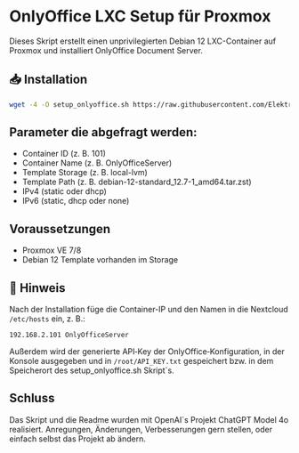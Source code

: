 # OnlyOffice LXC Setup für Proxmox

Dieses Skript erstellt einen unprivilegierten Debian 12 LXC-Container auf Proxmox und installiert OnlyOffice Document Server.

## 📥 Installation

```bash
wget -4 -O setup_onlyoffice.sh https://raw.githubusercontent.com/Elektrofussel/onlyoffice-setup/main/setup_onlyoffice.sh && chmod +x setup_onlyoffice.sh && ./setup_onlyoffice.sh
```

## Parameter die abgefragt werden:

- Container ID (z. B. 101)
- Container Name (z. B. OnlyOfficeServer)
- Template Storage (z. B. local-lvm)
- Template Path (z. B. debian-12-standard_12.7-1_amd64.tar.zst)
- IPv4 (static oder dhcp)
- IPv6 (static, dhcp oder none)

## Voraussetzungen

- Proxmox VE 7/8
- Debian 12 Template vorhanden im Storage

## 📄 Hinweis

Nach der Installation füge die Container-IP und den Namen in die Nextcloud `/etc/hosts` ein, z. B.:
```
192.168.2.101 OnlyOfficeServer
```
Außerdem wird der generierte API‑Key der OnlyOffice‑Konfiguration, in der Konsole ausgegeben und in `/root/API_KEY.txt` gespeichert bzw. in dem Speicherort des setup_onlyoffice.sh Skript`s.

## Schluss

Das Skript und die Readme wurden mit OpenAI`s Projekt ChatGPT Model 4o realisiert.
Anregungen, Änderungen, Verbesserungen gern stellen, oder einfach selbst das Projekt ab ändern.
